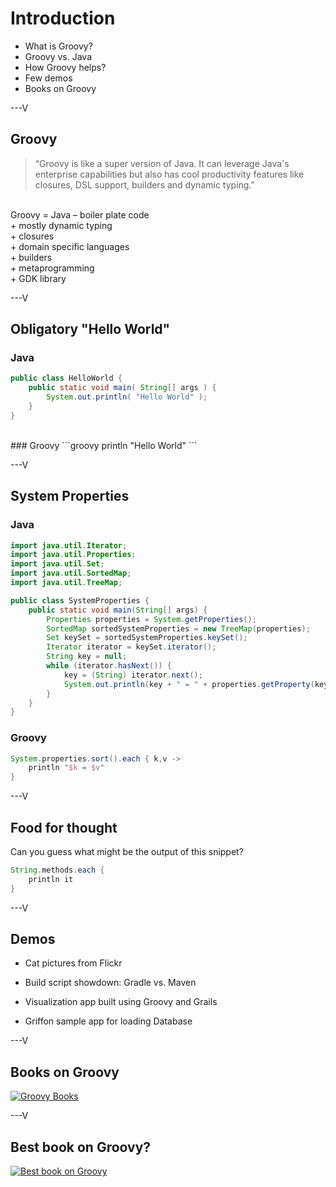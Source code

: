 # Introduction

* What is Groovy?
* Groovy vs. Java
* How Groovy helps?
* Few demos
* Books on Groovy

---V

## Groovy
>  “Groovy is like a super version of Java. It can leverage Java's enterprise capabilities but also has cool productivity features like closures, DSL support, builders and dynamic typing.”

<br>
Groovy = Java – boiler plate code<br>
              + mostly dynamic typing<br>
              + closures<br>
              + domain specific languages<br>
              + builders<br>
              + metaprogramming<br>
              + GDK library<br>

---V

## Obligatory "Hello World"

### Java
```java
public class HelloWorld {
	public static void main( String[] args ) {
		System.out.println( "Hello World" );
	}
}
```
<br>
### Groovy
```groovy
println "Hello World"
```

---V
## System Properties
### Java
```java
import java.util.Iterator;
import java.util.Properties;
import java.util.Set;
import java.util.SortedMap;
import java.util.TreeMap;

public class SystemProperties {
    public static void main(String[] args) {
        Properties properties = System.getProperties();
        SortedMap sortedSystemProperties = new TreeMap(properties);
        Set keySet = sortedSystemProperties.keySet();
        Iterator iterator = keySet.iterator();
        String key = null;
        while (iterator.hasNext()) {
            key = (String) iterator.next();
            System.out.println(key + " = " + properties.getProperty(key));
        }
    }
}
```

### Groovy
```groovy
System.properties.sort().each { k,v ->
    println "$k = $v"
}
```

---V

## Food for thought
Can you guess what might be the output of this snippet?
```groovy
String.methods.each {
    println it
}
```

---V

## Demos

* Cat pictures from Flickr

* Build script showdown: Gradle vs. Maven

* Visualization app built using Groovy and Grails

* Griffon sample app for loading Database

---V

## Books on Groovy
[![Groovy Books](https://raw.github.com/P7h/P7h.github.io/master/Groovy/img/Groovy_Books.png)](http://www.amazon.com/s/ref=sr_il_ti_stripbooks?rh=n%3A283155%2Ck%3Agroovy+programming&lo=stripbooks)

---V

## Best book on Groovy?
[![Best book on Groovy](https://raw.github.com/P7h/P7h.github.io/master/Groovy/img/GinA.png)](http://www.manning.com/koenig)